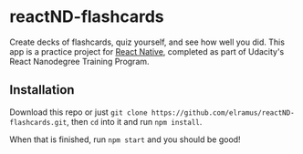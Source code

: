 # reactND-flashcards
Create decks of flashcards, quiz yourself, and see how well you did. 
This app is a practice project for [React Native](https://github.com/facebook/react-native), completed as part of Udacity's React Nanodegree Training Program.

## Installation
Download this repo or just ```git clone https://github.com/elramus/reactND-flashcards.git```, then ```cd``` into it and run ```npm install```.

When that is finished, run ```npm start``` and you should be good!
